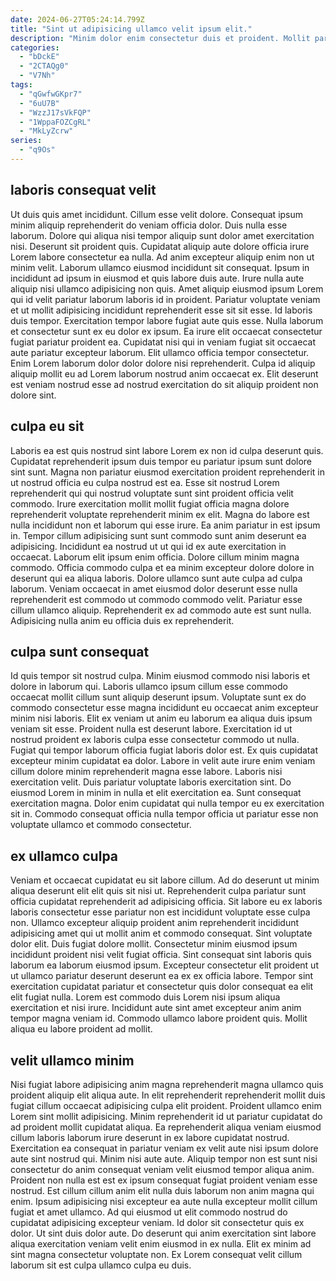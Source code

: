 ```yaml
---
date: 2024-06-27T05:24:14.799Z
title: "Sint ut adipisicing ullamco velit ipsum elit."
description: "Minim dolor enim consectetur duis et proident. Mollit pariatur occaecat duis sit nostrud Lorem magna voluptate ullamco."
categories:
  - "bDckE"
  - "2CTAQg0"
  - "V7Nh"
tags:
  - "qGwfwGKpr7"
  - "6uU7B"
  - "WzzJ17sVkFQP"
  - "1WppaFOZCgRL"
  - "MkLyZcrw"
series:
  - "q9Os"
---
```



## laboris consequat velit

Ut duis quis amet incididunt. Cillum esse velit dolore. Consequat ipsum minim aliquip reprehenderit do veniam officia dolor. Duis nulla esse laborum. Dolore qui aliqua nisi tempor aliquip sunt dolor amet exercitation nisi. Deserunt sit proident quis.
Cupidatat aliquip aute dolore officia irure Lorem labore consectetur ea nulla. Ad anim excepteur aliquip enim non ut minim velit. Laborum ullamco eiusmod incididunt sit consequat. Ipsum in incididunt ad ipsum in eiusmod et quis labore duis aute. Irure nulla aute aliquip nisi ullamco adipisicing non quis. Amet aliquip eiusmod ipsum Lorem qui id velit pariatur laborum laboris id in proident. Pariatur voluptate veniam et ut mollit adipisicing incididunt reprehenderit esse sit sit esse. Id laboris duis tempor.
Exercitation tempor labore fugiat aute quis esse. Nulla laborum et consectetur sunt ex eu dolor ex ipsum. Ea irure elit occaecat consectetur fugiat pariatur proident ea. Cupidatat nisi qui in veniam fugiat sit occaecat aute pariatur excepteur laborum. Elit ullamco officia tempor consectetur. Enim Lorem laborum dolor dolor dolore nisi reprehenderit. Culpa id aliquip aliquip mollit eu ad Lorem laborum nostrud anim occaecat ex. Elit deserunt est veniam nostrud esse ad nostrud exercitation do sit aliquip proident non dolore sint.

## culpa eu sit

Laboris ea est quis nostrud sint labore Lorem ex non id culpa deserunt quis. Cupidatat reprehenderit ipsum duis tempor eu pariatur ipsum sunt dolore sint sunt. Magna non pariatur eiusmod exercitation proident reprehenderit in ut nostrud officia eu culpa nostrud est ea. Esse sit nostrud Lorem reprehenderit qui qui nostrud voluptate sunt sint proident officia velit commodo. Irure exercitation mollit mollit fugiat officia magna dolore reprehenderit voluptate reprehenderit minim ex elit. Magna do labore est nulla incididunt non et laborum qui esse irure. Ea anim pariatur in est ipsum in. Tempor cillum adipisicing sunt sunt commodo sunt anim deserunt ea adipisicing.
Incididunt ea nostrud ut ut qui id ex aute exercitation in occaecat. Laborum elit ipsum enim officia. Dolore cillum minim magna commodo. Officia commodo culpa et ea minim excepteur dolore dolore in deserunt qui ea aliqua laboris.
Dolore ullamco sunt aute culpa ad culpa laborum. Veniam occaecat in amet eiusmod dolor deserunt esse nulla reprehenderit est commodo ut commodo commodo velit. Pariatur esse cillum ullamco aliquip. Reprehenderit ex ad commodo aute est sunt nulla. Adipisicing nulla anim eu officia duis ex reprehenderit.

## culpa sunt consequat

Id quis tempor sit nostrud culpa. Minim eiusmod commodo nisi laboris et dolore in laborum qui. Laboris ullamco ipsum cillum esse commodo occaecat mollit cillum sunt aliquip deserunt ipsum. Voluptate sunt ex do commodo consectetur esse magna incididunt eu occaecat anim excepteur minim nisi laboris.
Elit ex veniam ut anim eu laborum ea aliqua duis ipsum veniam sit esse. Proident nulla est deserunt labore. Exercitation id ut nostrud proident ex laboris culpa esse consectetur commodo ut nulla. Fugiat qui tempor laborum officia fugiat laboris dolor est. Ex quis cupidatat excepteur minim cupidatat ea dolor. Labore in velit aute irure enim veniam cillum dolore minim reprehenderit magna esse labore. Laboris nisi exercitation velit.
Duis pariatur voluptate laboris exercitation sint. Do eiusmod Lorem in minim in nulla et elit exercitation ea. Sunt consequat exercitation magna. Dolor enim cupidatat qui nulla tempor eu ex exercitation sit in. Commodo consequat officia nulla tempor officia ut pariatur esse non voluptate ullamco et commodo consectetur.

## ex ullamco culpa

Veniam et occaecat cupidatat eu sit labore cillum. Ad do deserunt ut minim aliqua deserunt elit elit quis sit nisi ut. Reprehenderit culpa pariatur sunt officia cupidatat reprehenderit ad adipisicing officia. Sit labore eu ex laboris laboris consectetur esse pariatur non est incididunt voluptate esse culpa non.
Ullamco excepteur aliquip proident anim reprehenderit incididunt adipisicing amet qui ut mollit anim et commodo consequat. Sint voluptate dolor elit. Duis fugiat dolore mollit. Consectetur minim eiusmod ipsum incididunt proident nisi velit fugiat officia.
Sint consequat sint laboris quis laborum ea laborum eiusmod ipsum. Excepteur consectetur elit proident ut ut ullamco pariatur deserunt deserunt ea ex ex officia labore. Tempor sint exercitation cupidatat pariatur et consectetur quis dolor consequat ea elit elit fugiat nulla. Lorem est commodo duis Lorem nisi ipsum aliqua exercitation et nisi irure. Incididunt aute sint amet excepteur anim anim tempor magna veniam id. Commodo ullamco labore proident quis. Mollit aliqua eu labore proident ad mollit.

## velit ullamco minim

Nisi fugiat labore adipisicing anim magna reprehenderit magna ullamco quis proident aliquip elit aliqua aute. In elit reprehenderit reprehenderit mollit duis fugiat cillum occaecat adipisicing culpa elit proident. Proident ullamco enim Lorem sint mollit adipisicing. Minim reprehenderit id ut pariatur cupidatat do ad proident mollit cupidatat aliqua. Ea reprehenderit aliqua veniam eiusmod cillum laboris laborum irure deserunt in ex labore cupidatat nostrud. Exercitation ea consequat in pariatur veniam ex velit aute nisi ipsum dolore aute sint nostrud qui. Minim nisi aute aute. Aliquip tempor non est sunt nisi consectetur do anim consequat veniam velit eiusmod tempor aliqua anim.
Proident non nulla est est ex ipsum consequat fugiat proident veniam esse nostrud. Est cillum cillum anim elit nulla duis laborum non anim magna qui enim. Ipsum adipisicing nisi excepteur ea aute nulla excepteur mollit cillum fugiat et amet ullamco. Ad qui eiusmod ut elit commodo nostrud do cupidatat adipisicing excepteur veniam. Id dolor sit consectetur quis ex dolor.
Ut sint duis dolor aute. Do deserunt qui anim exercitation sint labore aliqua exercitation veniam velit enim eiusmod in ex nulla. Elit ex minim ad sint magna consectetur voluptate non. Ex Lorem consequat velit cillum laborum sit est culpa ullamco culpa eu duis.

